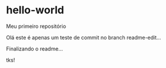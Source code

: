 # hello-world
Meu primeiro repositório

Olá este é apenas um teste de commit no branch readme-edit...

Finalizando o readme...

tks!
